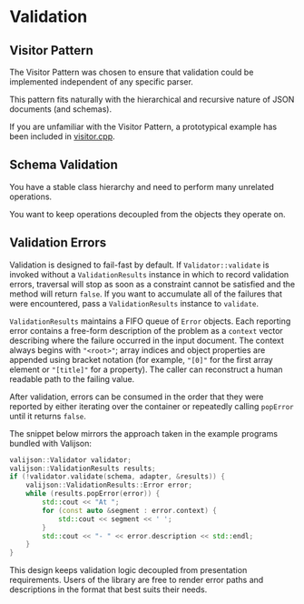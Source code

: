 # Validation

## Visitor Pattern

The Visitor Pattern was chosen to ensure that validation could be implemented independent of any specific parser.

This pattern fits naturally with the hierarchical and recursive nature of JSON documents (and schemas).

If you are unfamiliar with the Visitor Pattern, a prototypical example has been included in [visitor.cpp](visitor.cpp).

## Schema Validation

You have a stable class hierarchy and need to perform many unrelated operations.

You want to keep operations decoupled from the objects they operate on.

## Validation Errors

Validation is designed to fail-fast by default. If `Validator::validate` is invoked without a `ValidationResults` instance in which to record validation errors, traversal will stop as soon as a constraint cannot be satisfied and the method will return `false`. If you want to accumulate all of the failures that were encountered, pass a
`ValidationResults` instance to `validate`.

`ValidationResults` maintains a FIFO queue of `Error` objects. Each reporting error contains a free-form description of the problem as a `context` vector describing where the failure occurred in the input
document. The context always begins with `"<root>"`; array indices and object properties are appended using bracket notation (for example, `"[0]"` for the first array element or `"[title]"` for a property). The caller can
reconstruct a human readable path to the failing value.

After validation, errors can be consumed in the order that they were reported by either iterating over the container or repeatedly calling `popError` until it returns `false`.

The snippet below mirrors the approach taken in the example programs bundled with Valijson:

```c++
valijson::Validator validator;
valijson::ValidationResults results;
if (!validator.validate(schema, adapter, &results)) {
    valijson::ValidationResults::Error error;
    while (results.popError(error)) {
        std::cout << "At ";
        for (const auto &segment : error.context) {
            std::cout << segment << ' ';
        }
        std::cout << "- " << error.description << std::endl;
    }
}
```

This design keeps validation logic decoupled from presentation requirements. Users of the library are free to render error paths and descriptions in the format that best suits their needs.
